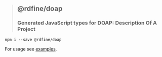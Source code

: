 > ## @rdfine/doap
> ### Generated JavaScript types for DOAP: Description Of A Project

```
npm i --save @rdfine/doap
```

For usage see [examples](../../examples).
